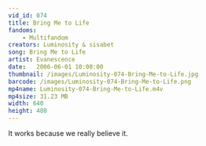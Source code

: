```yaml
---
vid_id: 074
title: Bring Me to Life
fandoms:
    - Multifandom
creators: Luminosity & sisabet
song: Bring Me to Life
artist: Evanescence
date:   2006-06-01 10:00:00
thumbnail: /images/Luminosity-074-Bring-Me-to-Life.jpg
barcode: /images/Luminosity-074-Bring-Me-to-Life.png
mp4name: Luminosity-074-Bring-Me-to-Life.m4v
mp4size: 31.23 MB
width: 640
height: 480
---
```


It works because we really believe it.
